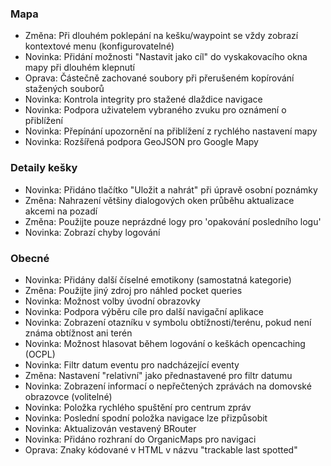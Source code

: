 ### Mapa
- Změna: Při dlouhém poklepání na kešku/waypoint se vždy zobrazí kontextové menu (konfigurovatelné)
- Novinka: Přidání možnosti "Nastavit jako cíl" do vyskakovacího okna mapy při dlouhém klepnutí
- Oprava: Částečně zachované soubory při přerušeném kopírování stažených souborů
- Novinka: Kontrola integrity pro stažené dlaždice navigace
- Novinka: Podpora uživatelem vybraného zvuku pro oznámení o přiblížení
- Novinka: Přepínání upozornění na přiblížení z rychlého nastavení mapy
- Novinka: Rozšířená podpora GeoJSON pro Google Mapy

### Detaily kešky
- Novinka: Přidáno tlačítko "Uložit a nahrát" při úpravě osobní poznámky
- Změna: Nahrazení většiny dialogových oken průběhu aktualizace akcemi na pozadí
- Změna: Použijte pouze neprázdné logy pro 'opakování posledního logu'
- Novinka: Zobrazí chyby logování

### Obecné
- Novinka: Přidány další číselné emotikony (samostatná kategorie)
- Změna: Použijte jiný zdroj pro náhled pocket queries
- Novinka: Možnost volby úvodní obrazovky
- Novinka: Podpora výběru cíle pro další navigační aplikace
- Novinka: Zobrazení otazníku v symbolu obtížnosti/terénu, pokud není známa obtížnost ani terén
- Novinka: Možnost hlasovat během logování o keškách opencaching (OCPL)
- Novinka: Filtr datum eventu pro nadcházející eventy
- Změna: Nastavení "relativní" jako přednastavené pro filtr datumu
- Novinka: Zobrazení informací o nepřečtených zprávách na domovské obrazovce (volitelné)
- Novinka: Položka rychlého spuštění pro centrum zpráv
- Novinka: Poslední spodní položka navigace lze přizpůsobit
- Novinka: Aktualizován vestavený BRouter
- Novinka: Přidáno rozhraní do OrganicMaps pro navigaci
- Oprava: Znaky kódované v HTML v názvu "trackable last spotted"

